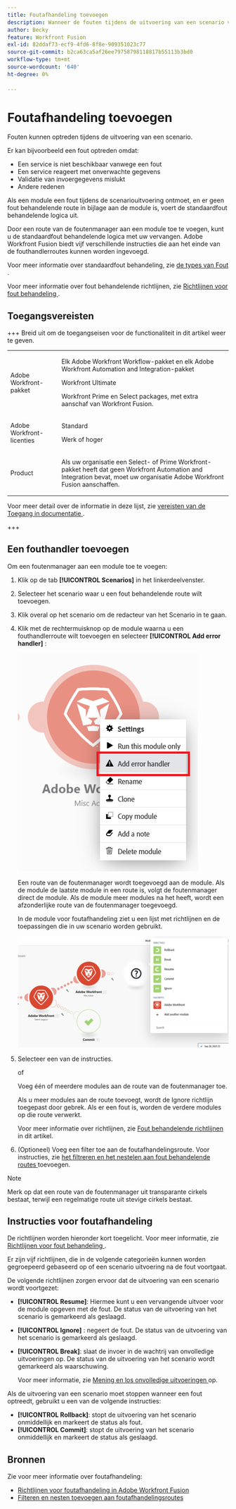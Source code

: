 ```yaml
---
title: Foutafhandeling toevoegen
description: Wanneer de fouten tijdens de uitvoering van een scenario voorkomen, is het gewoonlijk omdat de dienst wegens een mislukking niet beschikbaar is, antwoordt de dienst met onverwachte gegevens, of de bevestiging van inputgegevens ontbreekt.
author: Becky
feature: Workfront Fusion
exl-id: 82ddaf73-ecf9-4fd6-8f8e-909351023c77
source-git-commit: b2ca63ca5af26ee79758798118817b55113b3bd0
workflow-type: tm+mt
source-wordcount: '640'
ht-degree: 0%

---
```


# Foutafhandeling toevoegen

Fouten kunnen optreden tijdens de uitvoering van een scenario.

Er kan bijvoorbeeld een fout optreden omdat:

* Een service is niet beschikbaar vanwege een fout
* Een service reageert met onverwachte gegevens
* Validatie van invoergegevens mislukt
* Andere redenen

Als een module een fout tijdens de scenariouitvoering ontmoet, en er geen fout behandelende route in bijlage aan de module is, voert de standaardfout behandelende logica uit.

Door een route van de foutenmanager aan een module toe te voegen, kunt u de standaardfout behandelende logica met uw vervangen. Adobe Workfront Fusion biedt vijf verschillende instructies die aan het einde van de fouthandlerroutes kunnen worden ingevoegd.

Voor meer informatie over standaardfout behandeling, zie [ de types van Fout ](/help/workfront-fusion/references/errors/error-processing.md).

Voor meer informatie over fout behandelende richtlijnen, zie [ Richtlijnen voor fout behandeling ](/help/workfront-fusion/references/errors/directives-for-error-handling.md).

## Toegangsvereisten

+++ Breid uit om de toegangseisen voor de functionaliteit in dit artikel weer te geven.

<table style="table-layout:auto">
 <col> 
 <col> 
 <tbody> 
  <tr> 
   <td role="rowheader">Adobe Workfront-pakket</td> 
   <td> <p>Elk Adobe Workfront Workflow-pakket en elk Adobe Workfront Automation and Integration-pakket</p><p>Workfront Ultimate</p><p>Workfront Prime en Select packages, met extra aanschaf van Workfront Fusion.</p> </td> 
  </tr> 
  <tr data-mc-conditions=""> 
   <td role="rowheader">Adobe Workfront-licenties</td> 
   <td> <p>Standard</p><p>Werk of hoger</p> </td> 
  </tr> 
  <tr> 
   <td role="rowheader">Product</td> 
   <td>
   <p>Als uw organisatie een Select- of Prime Workfront-pakket heeft dat geen Workfront Automation and Integration bevat, moet uw organisatie Adobe Workfront Fusion aanschaffen.</li></ul>
   </td> 
  </tr>
 </tbody> 
</table>

Voor meer detail over de informatie in deze lijst, zie [ vereisten van de Toegang in documentatie ](/help/workfront-fusion/references/licenses-and-roles/access-level-requirements-in-documentation.md).

+++

## Een fouthandler toevoegen

Om een foutenmanager aan een module toe te voegen:

1. Klik op de tab **[!UICONTROL Scenarios]** in het linkerdeelvenster.
1. Selecteer het scenario waar u een fout behandelende route wilt toevoegen.
1. Klik overal op het scenario om de redacteur van het Scenario in te gaan.
1. Klik met de rechtermuisknop op de module waarna u een fouthandlerroute wilt toevoegen en selecteer **[!UICONTROL Add error handler]** :

   ![ de managerroute van de Fout ](assets/error-handler-route.png)

   Een route van de foutenmanager wordt toegevoegd aan de module. Als de module de laatste module in een route is, volgt de foutenmanager direct de module. Als de module meer modules na het heeft, wordt een afzonderlijke route van de foutenmanager toegevoegd.

   In de module voor foutafhandeling ziet u een lijst met richtlijnen en de toepassingen die in uw scenario worden gebruikt.

   ![ route van de Fout ](assets/error-route.png)

1. Selecteer een van de instructies.

   of

   Voeg één of meerdere modules aan de route van de foutenmanager toe.

   Als u meer modules aan de route toevoegt, wordt de Ignore richtlijn toegepast door gebrek. Als er een fout is, worden de verdere modules op die route verwerkt.

   Voor meer informatie over richtlijnen, zie [ Fout behandelende richtlijnen ](#error-handling-directives) in dit artikel.

1. (Optioneel) Voeg een filter toe aan de foutafhandelingsroute. Voor instructies, zie [ het filtreren en het nestelen aan fout behandelende routes ](/help/workfront-fusion/create-scenarios/config-error-handling/advanced-error-handling.md) toevoegen.

>[!NOTE]
>
>Merk op dat een route van de foutenmanager uit transparante cirkels bestaat, terwijl een regelmatige route uit stevige cirkels bestaat.

## Instructies voor foutafhandeling

De richtlijnen worden hieronder kort toegelicht. Voor meer informatie, zie [ Richtlijnen voor fout behandeling ](/help/workfront-fusion/references/errors/directives-for-error-handling.md).

Er zijn vijf richtlijnen, die in de volgende categorieën kunnen worden gegroepeerd gebaseerd op of een scenario uitvoering na de fout voortgaat.

De volgende richtlijnen zorgen ervoor dat de uitvoering van een scenario wordt voortgezet:

* **[!UICONTROL Resume]**: Hiermee kunt u een vervangende uitvoer voor de module opgeven met de fout. De status van de uitvoering van het scenario is gemarkeerd als geslaagd.
* **[!UICONTROL Ignore]** : negeert de fout. De status van de uitvoering van het scenario is gemarkeerd als geslaagd.
* **[!UICONTROL Break]**: slaat de invoer in de wachtrij van onvolledige uitvoeringen op. De status van de uitvoering van het scenario wordt gemarkeerd als waarschuwing.

  Voor meer informatie, zie [ Mening en los onvolledige uitvoeringen ](/help/workfront-fusion/manage-scenarios/view-and-resolve-incomplete-executions.md) op.

Als de uitvoering van een scenario moet stoppen wanneer een fout optreedt, gebruikt u een van de volgende instructies:

* **[!UICONTROL Rollback]**: stopt de uitvoering van het scenario onmiddellijk en markeert de status als fout.
* **[!UICONTROL Commit]**: stopt de uitvoering van het scenario onmiddellijk en markeert de status als geslaagd.

## Bronnen

Zie voor meer informatie over foutafhandeling:

* [Richtlijnen voor foutafhandeling in Adobe Workfront Fusion](/help/workfront-fusion/references/errors/directives-for-error-handling.md)
* [Filteren en nesten toevoegen aan foutafhandelingsroutes](/help/workfront-fusion/create-scenarios/config-error-handling/advanced-error-handling.md)
